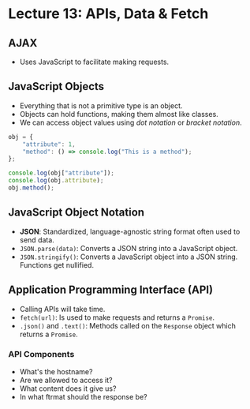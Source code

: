 # Lecture 13: APIs, Data & Fetch

## AJAX

- Uses JavaScript to facilitate making requests.

## JavaScript Objects

- Everything that is not a primitive type is an object.
- Objects can hold functions, making them almost like classes.
- We can access object values using *dot notation* or *bracket notation*.

```javascript
obj = {
    "attribute": 1,
    "method": () => console.log("This is a method");
};

console.log(obj["attribute"]);
console.log(obj.attribute);
obj.method();
```

## JavaScript Object Notation

- **JSON**: Standardized, language-agnostic string format often used to send data.
- `JSON.parse(data)`: Converts a JSON string into a JavaScript object.
- `JSON.stringify()`: Converts a JavaScript object into a JSON string. Functions get nullified.

## Application Programming Interface (API)

- Calling APIs will take time.
- `fetch(url)`: Is used to make requests and returns a `Promise`.
- `.json()` and `.text()`: Methods called on the `Response` object which returns a `Promise`.

### API Components

- What's the hostname?
- Are we allowed to access it?
- What content does it give us?
- In what ftrmat should the response be?
